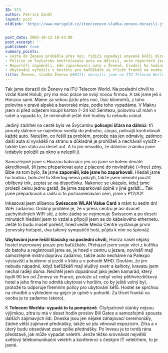 ```yaml
---
ID: 573
author: Patrick Zandl
layout: post
oldlink: 'https://www.marigold.cz/item/zenevo-sladka-zenevo-dorazili-jsme-na-itu-telecom-world

  '
post_date: 2003-10-12 10:43:00
post_excerpt: ''
published: true
summary_points:
- Cesta do Ženevy proběhla přes noc, řidiči vypadají unaveně kvůli mlze.
- Policie ve Švýcarsku kontrolovala auta na dálnici, auto reportérů jen odmávli.
- Reportéři zapomněli, kde zaparkovali auto v Ženevě, hledali ho hodinu.
- Ubytování vyřešili v hostelu pro baťůžkáře za třicet franků na osobu.
title: Ženevo, sladká Ženevo &#8211; dorazili jsme na ITU Telecom World&#8230;
---
```


<p>
Tak jsme dorazili do Ženevy na ITU Telecom World. Na poslední chvíli to vzdal Karel Holub, prý má moc práce se svojí novou firmou. A tak jsme jeli s Honzou sami. Máme za sebou jízdu přes noc, tisíc kilometrů, z toho polovina v pravé alpské a bavorské mlze, podle toho vypadáme. V Makru jsem si před odjezem koupil karton (=24 ks) Semtexu, polovinu už mám v sobě a vypadá to, že minimálně ještě dvě hodiny tu nebudu usínat. </p>

<p>
Jediný zádrhel na cestě byla ve Švýcarsku <STRONG>policejní šťára na dálnici</STRONG>: tři proudy dálnice se najednou svedly do jednoho, zácpa, policajti kontrolovali každé auto. Netuším, co řešili za problém, protože nás jen odmávly, zatímco další auta si vyváděli na stranu a důkladně je prohlíželi a nechávali vyložit - takhle tam stálo asi deset aut. A to jim nevadilo, že dálniční známku jsme ledabyle položili za okno a nelepili ji. </p>

<p>
Samozřejmě jsme s Honzou kabrnáci: jen co jsme se kolem deváté akreditovali, šli jsme přeparkovat auto z placené do novinářské (=free) zóny. Blbé na tom bylo, že jsme <STRONG>zapoměli, kde jsme ho zaparkovali</STRONG>. Hledali jsme ho hodinu, bohužel tu Sherlog nemá pokrytí, takže jsem nemohl použít oblíbený trik, zeptat se na dispečinku. Nakonec se ukázalo, když jsme prolezli celou jednu garáž, že jsme zaparkovali úplně v jiné garáži... Tak jsme přeparkovali a radši si to poznamenávám sem, jsme v P12/A2!</p>

<p>
Inkasoval jsem slíbenou <STRONG>Swisscom WLAN Value Card</STRONG> a mám tu sedm dní WiFi zadarmo. Drobný problém je, že v press centru je asi dvacet zachytitelných WiFi sítí, z toho žádná se nejmenuje Swisscom a po deseti minutách hledání jsem to vzdal a připojil jsem se do kabelového ethernetu. Ještě to budu muset pořešit, hned vedle Media Centre vystavuje první ženevský hotspot, dva takový sympatičtí hoši, půjdu k nim na špionáž. </p>

<p>
<STRONG>Ubytování jsme řešili klasicky na poslední chvíli,</STRONG> Honza našel nějaký hostel inzerovaný pouze pro baťůžkáře. Přeházel jsem svoje věci z kufříku do batohu a registrovali jsme se, je hned v centru u jezera, novináři mají samozřejmě místní dopravu zadarmo, takže auto necháme na Palexpo výstavišti a budeme si jezdit v klidu a v pohodě MHD. Doufám, že jim nebude nápadné, když baťůžkáři mají slušivý svetr a kalhoty, kravatu jsem nechal raději doma. Nechtěl jsem dopadnout jako jeden kamarád, který bydlí 90 km od Ženevy ve Francii, protože už nebyl volný pětihvězdičkový hotel a jeho firma ho odmítá ubytovat v horším, co by ještě volný byl, protože to odporuje firemním policy pro ubytování šéfů. Hostel se sprchou na chodbě a výhledem na gejzír je úplně v pohodě. Za třicet franků na osobu je to zadarmo (skoro). </p>

<p>
K <STRONG>Telecom Worldu: vypadá to tu pompézně</STRONG>. Čtyřpatrové stánky nejsou výjimkou, zítra tu má v deset hodin proslov Bill Gates a samozřejmě spousta dalších zajímavých lidí. Dneska jsou jen nějaké zahajovací ceremoniály, žádné větší zajímavé přednášky, takže se jdu věnovat expozicím. Zítra a v úterý budu obsedávat zase spíše přednášky. Po Invexu je to tvrdá rána představě, jak může vypadat veletrh. Jenže těžko srovnávat největší světový telekomunikační veletrh a konferenci s českým IT veletrhem, to je jasné. </p>